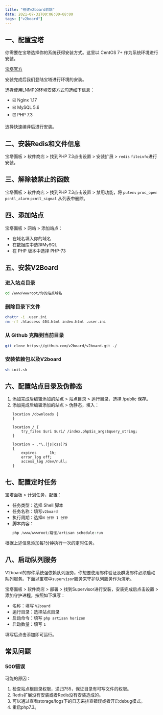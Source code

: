 ```yaml
---
title: "搭建v2board前端"
date: 2021-07-31T00:06:00+08:00
tags: ["v2board"]
---
```


## 一、配置宝塔

你需要在宝塔选择你的系统获得安装方式。这里以 CentOS 7+ 作为系统环境进行安装。

[宝塔官方](https://www.bt.cn/bbs/thread-19376-1-1.html)

安装完成后我们登陆宝塔进行环境的安装。

选择使用LNMP的环境安装方式勾选如下信息：
- ☑️ Nginx 1.17
- ☑️ MySQL 5.6
- ☑️ PHP 7.3

选择快速编译后进行安装。

## 二、安装Redis和文件信息

宝塔面板 > 软件商店 > 找到PHP 7.3点击设置 > 安装扩展 > `redis` `fileinfo`进行安装。

## 三、解除被禁止的函数

宝塔面板 > 软件商店 > 找到PHP 7.3点击设置 > 禁用功能，将 `putenv` `proc_open` `pcntl_alarm` `pcntl_signal` 从列表中删除。

## 四、添加站点

宝塔面板 > 网站 > 添加站点：
- 在域名填入你的域名
- 在数据库中选择MySQL
- 在 PHP 版本中选择 PHP-73

## 五、安装V2Board

### 进入站点目录
```bash
cd /www/wwwroot/你的站点域名
```

### 删除目录下文件
```bash
chattr -i .user.ini
rm -rf .htaccess 404.html index.html .user.ini
```

### 从 Github 克隆到当前目录
```bash
git clone https://github.com/v2board/v2board.git ./
```

### 安装依赖包以及V2board
```bash
sh init.sh
```

## 六、配置站点目录及伪静态

1. 添加完成后编辑添加的站点 > 站点目录 > 运行目录，选择 /public 保存。
2. 添加完成后编辑添加的站点 > 伪静态，填入：
   ```nginx
   location /downloads {
   }
   
   location / {  
       try_files $uri $uri/ /index.php$is_args$query_string;  
   }
   
   location ~ .*\.(js|css)?$
   {
       expires      1h;
       error_log off;
       access_log /dev/null; 
   }
   ```

## 七、配置定时任务

宝塔面板 > 计划任务，配置：
- 任务类型：选择 Shell 脚本
- 任务名称：填写`v2board`
- 执行周期：选择`N 分钟 1 分钟`
- 脚本内容：
  ```php
  php /www/wwwroot/路径/artisan schedule:run
  ```

根据上述信息添加每1分钟执行一次的定时任务。

## 八、启动队列服务

V2board的邮件系统强依赖队列服务，你想要使用邮件验证及群发邮件必须启动队列服务。下面以宝塔中`supervisor`服务来守护队列服务作为演示。

宝塔面板 > 软件商店 > 部署 > 找到Supervisor进行安装，安装完成后点击设置 > 添加守护进程，按照如下填写：
- 名称：填写 `V2board`
- 运行目录：选择站点目录
- 启动命令：填写 `php artisan horizon`
- 启动数量：填写 `1`

填写后点击添加即可运行。

## 常见问题

### 500错误
可能的原因：
1. 检查站点根目录权限，递归755，保证目录有可写文件的权限。
2. Redis扩展没有安装或者Redis没有安装造成的。
3. 可以通过查看storage/logs下的日志来排查错误或者开启debug模式。
4. 重启php7.3。

